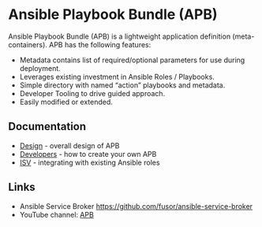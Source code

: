 # Ansible Playbook Bundle (APB)

Ansible Playbook Bundle (APB) is a lightweight application definition (meta-containers). APB
has the following features:

* Metadata contains list of required/optional parameters for use during deployment.
* Leverages existing investment in Ansible Roles / Playbooks.
* Simple directory with named “action” playbooks and metadata.
* Developer Tooling to drive guided approach.
* Easily modified or extended.

## Documentation
* [Design](docs/design.md) - overall design of APB
* [Developers](docs/developers.md) - how to create your own APB
* [ISV](docs/isv.md) - integrating with existing Ansible roles

## Links
* Ansible Service Broker [https://github.com/fusor/ansible-service-broker ](https://github.com/fusor/ansible-service-broker)
* YouTube channel: [APB](https://www.youtube.com/channel/UCE0uKh7SmjsOL3Zv0jnhgaA)
